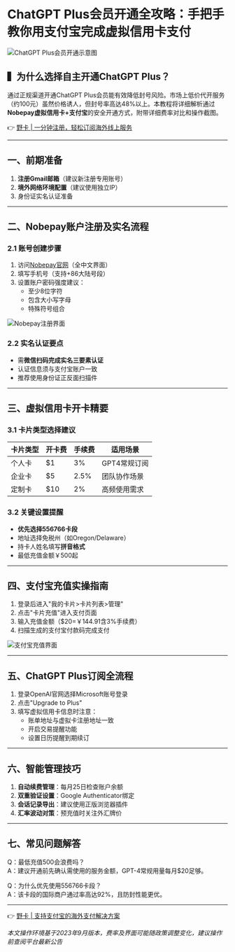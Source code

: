 # ChatGPT Plus会员开通全攻略：手把手教你用支付宝完成虚拟信用卡支付

![ChatGPT Plus会员开通示意图](https://bbtdd.com/wp-content/uploads/img/218972314575619.webp)

## ▍为什么选择自主开通ChatGPT Plus？
通过正规渠道开通ChatGPT Plus会员能有效降低封号风险。市场上低价代开服务（约100元）虽然价格诱人，但封号率高达48%以上。本教程将详细解析通过**Nobepay虚拟信用卡+支付宝**的安全开通方式，附带详细费率对比和操作截图。

👉 [野卡 | 一分钟注册，轻松订阅海外线上服务](https://bbtdd.com/yeka)

---

## 一、前期准备
1. **注册Gmail邮箱**（建议新注册专用账号）
2. **境外网络环境配置**（建议使用独立IP）
3. 身份证实名认证准备

---

## 二、Nobepay账户注册及实名流程

### 2.1 账号创建步骤
1. 访问[Nobepay官网](https://bbtdd.com/yeka)（全中文界面）
2. 填写手机号（支持+86大陆号段）
3. 设置账户密码强度建议：
   - 至少8位字符
   - 包含大小写字母
   - 特殊符号组合

![Nobepay注册界面](https://bbtdd.com/wp-content/uploads/img/241218771330788.webp)

### 2.2 实名认证要点
- 需**微信扫码完成实名三要素认证**
- 认证信息须与支付宝账户一致
- 推荐使用身份证正反面扫描件

---

## 三、虚拟信用卡开卡精要

### 3.1 卡片类型选择建议
| 卡片类型 | 开卡费 | 手续费 | 适用场景       |
|----------|--------|--------|----------------|
| 个人卡   | $1     | 3%     | GPT4常规订阅   |
| 企业卡   | $5     | 2.5%   | 团队协作场景   |
| 定制卡   | $10    | 2%     | 高频使用需求   |

### 3.2 关键设置提醒
- **优先选择556766卡段**
- 地址选择免税州（如Oregon/Delaware）
- 持卡人姓名填写**拼音格式**
- 最低充值金额￥500起

---

## 四、支付宝充值实操指南
1. 登录后进入"我的卡片>卡片列表>管理"
2. 点击"卡片充值"进入支付页面
3. 输入充值金额（$20=￥144.91含3%手续费）
4. 扫描生成的支付宝付款码完成支付

![支付宝充值界面](https://bbtdd.com/wp-content/uploads/img/259443592793629.webp)

---

## 五、ChatGPT Plus订阅全流程
1. 登录OpenAI官网选择Microsoft账号登录
2. 点击"Upgrade to Plus"
3. 填写虚拟信用卡信息时注意：
   - 账单地址与虚拟卡注册地址一致
   - 开启交易提醒功能
   - 设置日历提醒到期续订

---

## 六、智能管理技巧
1. **自动续费管理**：每月25日检查账户余额
2. **双重验证设置**：Google Authenticator绑定
3. **会话记录导出**：建议使用正版浏览器插件
4. **汇率波动对策**：预充值时关注外汇牌价

---

## 七、常见问题解答
Q：最低充值500会浪费吗？  
A：建议开通前先确认需使用的服务金额，GPT-4常规用量每月$20足够。

Q：为什么优先使用556766卡段？  
A：该卡段的国际商户通过率高达92%，且防封性能更优。

---

👉 [野卡 | 支持支付宝的海外支付解决方案](https://bbtdd.com/yeka)

*本文操作环境基于2023年9月版本，费率及界面可能随政策调整变化，建议操作前查阅平台最新公告*
